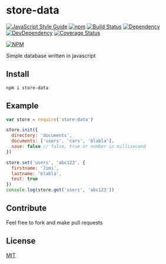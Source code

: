 # store-data
[![JavaScript Style Guide](https://img.shields.io/badge/code_style-standard-brightgreen.svg)](https://standardjs.com)
[![npm](https://img.shields.io/npm/l/store-data.svg)](https://github.com/ItsJimi/store-data/blob/master/LICENSE)
[![Build Status](https://travis-ci.org/ItsJimi/store-data.svg?branch=master)](https://travis-ci.org/ItsJimi/store-data)
[![Dependency](https://david-dm.org/ItsJimi/store-data.svg)](https://david-dm.org/ItsJimi/store-data)
[![DevDependency](https://david-dm.org/ItsJimi/store-data/dev-status.svg)](https://david-dm.org/ItsJimi/store-data?type=dev)
[![Coverage Status](https://coveralls.io/repos/github/ItsJimi/store-data/badge.svg?branch=master)](https://coveralls.io/github/ItsJimi/store-data?branch=master)

[![NPM](https://nodei.co/npm/store-data.png?compact=true)](https://nodei.co/npm/store-data/)

Simple database written in javascript
## Install
```
npm i store-data
```
## Example
```javascript
var store = require('store-data')

store.init({
  directory: 'documents',
  documents: ['users', 'cars', 'blabla'],
  save: false // false, true or number in millisecond
})

store.set('users', 'abc123', {
  firstname: 'Jimi',
  lastname: 'blabla',
  test: true
})
console.log(store.get('users', 'abc123'))
```
## Contribute
Feel free to fork and make pull requests

## License
[MIT](https://github.com/ItsJimi/store-data/blob/master/LICENSE)
